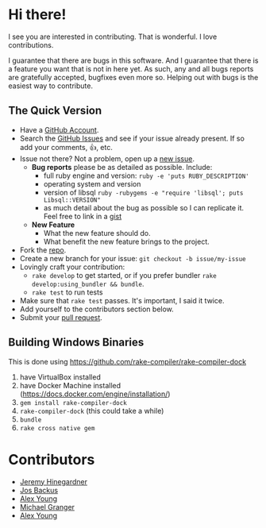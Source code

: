 # Hi there!

I see you are interested in contributing. That is wonderful. I love
contributions.

I guarantee that there are bugs in this software. And I guarantee that there is
a feature you want that is not in here yet. As such, any and all bugs reports
are gratefully accepted, bugfixes even more so. Helping out with bugs is the
easiest way to contribute.


## The Quick Version

* Have a [GitHub Account][].
* Search the [GitHub Issues][] and see if your issue already present. If so
  add your comments, :thumbsup:, etc.
* Issue not there? Not a problem, open up a [new issue][].
    * **Bug reports** please be as detailed as possible. Include:
        * full ruby engine and version: `ruby -e 'puts RUBY_DESCRIPTION'`
        * operating system and version
        * version of libsql `ruby -rubygems -e "require 'libsql'; puts Libsql::VERSION"`
        * as much detail about the bug as possible so I can replicate it. Feel free
          to link in a [gist][]
    * **New Feature**
        * What the new feature should do.
        * What benefit the new feature brings to the project.
* Fork the [repo][].
* Create a new branch for your issue: `git checkout -b issue/my-issue`
* Lovingly craft your contribution:
    * `rake develop` to get started, or if you prefer bundler `rake develop:using_bundler && bundle`.
    * `rake test` to run tests
* Make sure that `rake test` passes. It's important, I said it twice.
* Add yourself to the contributors section below.
* Submit your [pull request][].

## Building Windows Binaries

This is done using https://github.com/rake-compiler/rake-compiler-dock

1. have VirtualBox installed
2. have Docker Machine installed (https://docs.docker.com/engine/installation/)
3. `gem install rake-compiler-dock`
4. `rake-compiler-dock` (this could take a while)
5. `bundle`
6. `rake cross native gem`

# Contributors

* [Jeremy Hinegardner](https://github.com/copiousfreetime)
* [Jos Backus](https://github.com/josb)
* [Alex Young](https://github.com/regularfry)
* [Michael Granger](https://github.com/ged)
* [Alex Young](https://github.com/bmalex)

[GitHub Account]: https://github.com/signup/free "GitHub Signup"
[GitHub Issues]:  https://github.com/copiousfreetime/libsql-ruby/issues "libsql-ruby Issues"
[new issue]:      https://github.com/copiousfreetime/libsql-ruby/issues/new "New libsql-ruby Issue"
[gist]:           https://gist.github.com/ "New Gist"
[repo]:           https://github.com/copiousfreetime/libsql-ruby "libsql-ruby Repo"
[pull request]:   https://help.github.com/articles/using-pull-requests "Using Pull Requests"
